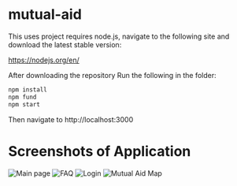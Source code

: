 # mutual-aid
This uses project requires node.js, navigate to the following site and download the latest stable version:

https://nodejs.org/en/

After downloading the repository
Run the following in the folder:

```bash
npm install
npm fund
npm start
```

Then navigate to http://localhost:3000

# Screenshots of Application
![Main page](https://i.imgur.com/eUPrj1k.png "Main Page")
![FAQ](https://i.imgur.com/msgPLNL.png "FAQ")
![Login](https://i.imgur.com/4b7xkcV.png "Login")
![Mutual Aid Map](https://i.imgur.com/7TBeYa4.png "Map")
